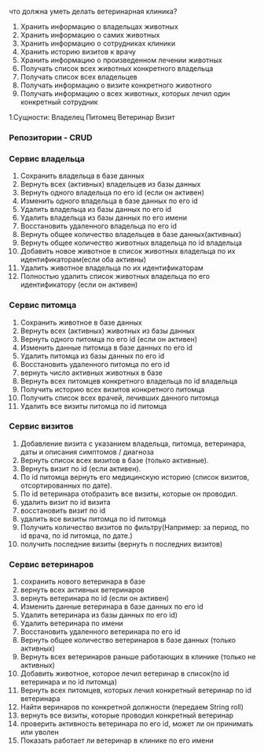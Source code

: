 что должна уметь делать ветеринарная клиника?
1. Хранить информацию о владельцах животных
2. Хранить информацию о самих животных
3. Хранить информацию о сотрудниках клиники
4. Хранить историю визитов к врачу
5. Хранить информацию о произведенном лечении животных
6. Получать список всех животных конкретного владельца
7. Получать список всех владельцев
7. Получать информацию о визите конкретного животного
8. Получать информацию о всех животных, которых лечил один конкретный сотрудник

1.Сущности: 
Владелец
Питомец
Ветеринар
Визит

### Репозитории - CRUD

### Сервис владельца

1. Сохранить владельца в базе данных
2. Вернуть всех (активных) владельцев из базы данных
3. Вернуть одного владельца по его id (если он активен)
4. Изменить одного владельца в базе данных по его id
5. Удалить владельца из базы данных по его id
6. Удалить владельца из базы данных по его имени
7. Восстановить удаленного владельца по его id
8. Вернуть общее количество владельцев в базе данных(активных)
9. Вернуть общее количество животных владельца по id владельца
10. Добавить новое животное в список животных владельца по их идентификаторам(если оба активны)
11. Удалить животное владельца по их идентификаторам
12. Полностью удалить список животных владельца по его идентификатору (если он активен)

### Сервис питомца

1. Сохранить животное в базе данных
2. Вернуть всех (активных) животных из базы данных
3. Вернуть одного питомца по его id (если он активен)
4. Изменить данные питомца в базе данных по его id
5. Удалить питомца из базы данных по его id
6. Восстановить удаленного питомца по его id
7. вернуть число активных животных в базе
8. Вернуть всех питомцев конкретного владельца по id владельца
9. Получить историю всех визитов конкретного питомца
10. Получить список всех врачей, лечивших данного питомца
11. Удалить все визиты питомца по id питомца

### Сервис визитов

1. Добавление визита с указанием владельца, питомца, ветеринара, даты и описания симптомов / диагноза
2. Вернуть список всех визитов в базе (только активные).
3. Вернуть визит по id (если активен).
4. По id питомца вернуть его медицинскую историю (список визитов, отсортированных по дате).
5. По id ветеринара отобразить все визиты, которые он проводил.
6. удалить визит по id визита
7. восстановить визит по id
8. удалить все визиты питомца по id питомца
9. Получить количество визитов по фильтру(Например: за период, по id врача, по id питомца, по дате.)
10. получить последние визиты (вернуть n последних визитов)


### Сервис ветеринаров

1. сохранить нового ветеринара в базе
2. вернуть всех активных ветеринаров
3. вернуть ветеринара по id (если он активен)
4. Изменить данные ветеринара в базе данных по его id
5. Удалить ветеринара из базы данных по его id)
6. Удалить ветеринара по имени
7. Восстановить удаленного ветеринара по его id
8. Вернуть общее количество ветеринаров в базе данных (только активных)
9. Вернуть всех ветеринаров раньше работающих в клинике (только не активных)
10. Добавить животное, которое лечил ветеринар в список(по id ветеринара и по id питомца)
11. Вернуть всех питомцев, которых лечил конкретный ветеринар по id ветеринара
12. Найти веринаров по конкретной должности (передаем String roll)
13. вернуть все визиты, которые проводил конкретный ветеринар
14. проверить активность ветеринара по его id, может ли он принимать или уволен
15. Показать работает ли ветеринар в клинике по его имени